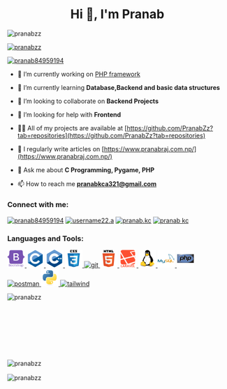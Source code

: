 <h1 align="center">Hi 👋, I'm Pranab</h1>
<p align="left"> <img src="https://komarev.com/ghpvc/?username=pranabzz&label=Profile%20views&color=0e75b6&style=flat" alt="pranabzz" /> </p>

<p align="left"> <a href="https://github.com/ryo-ma/github-profile-trophy"><img src="https://github-profile-trophy.vercel.app/?username=pranabzz" alt="pranabzz" /></a> </p>

<p align="left"> <a href="https://twitter.com/pranab84959194" target="blank"><img src="https://img.shields.io/twitter/follow/pranab84959194?logo=twitter&style=for-the-badge" alt="pranab84959194" /></a> </p>

- 🔭 I’m currently working on [PHP framework](https://github.com/PranabZz/PHP_Framework)

- 🌱 I’m currently learning **Database,Backend and basic data structures**

- 👯 I’m looking to collaborate on **Backend Projects**

- 🤝 I’m looking for help with **Frontend**

- 👨‍💻 All of my projects are available at [https://github.com/PranabZz?tab=repositories](https://github.com/PranabZz?tab=repositories)

- 📝 I regularly write articles on [https://www.pranabraj.com.np/](https://www.pranabraj.com.np/)

- 💬 Ask me about **C Programming, Pygame, PHP**

- 📫 How to reach me **pranabkca321@gmail.com**

<h3 align="left">Connect with me:</h3>
<p align="left">
<a href="https://twitter.com/pranab84959194" target="blank"><img align="center" src="https://raw.githubusercontent.com/rahuldkjain/github-profile-readme-generator/master/src/images/icons/Social/twitter.svg" alt="pranab84959194" height="30" width="40" /></a>
<a href="https://fb.com/username22.a" target="blank"><img align="center" src="https://raw.githubusercontent.com/rahuldkjain/github-profile-readme-generator/master/src/images/icons/Social/facebook.svg" alt="username22.a" height="30" width="40" /></a>
<a href="https://instagram.com/pranab.kc" target="blank"><img align="center" src="https://raw.githubusercontent.com/rahuldkjain/github-profile-readme-generator/master/src/images/icons/Social/instagram.svg" alt="pranab.kc" height="30" width="40" /></a>
<a href="https://www.hackerrank.com/pranabkca321" target="blank"><img align="center" src="https://raw.githubusercontent.com/rahuldkjain/github-profile-readme-generator/master/src/images/icons/Social/hackerrank.svg" alt="pranab kc" height="30" width="40" /></a>
</p>

<h3 align="left">Languages and Tools:</h3>
<p align="left"> <a href="https://getbootstrap.com" target="_blank" rel="noreferrer"> <img src="https://raw.githubusercontent.com/devicons/devicon/master/icons/bootstrap/bootstrap-plain-wordmark.svg" alt="bootstrap" width="40" height="40"/> </a> <a href="https://www.cprogramming.com/" target="_blank" rel="noreferrer"> <img src="https://raw.githubusercontent.com/devicons/devicon/master/icons/c/c-original.svg" alt="c" width="40" height="40"/> </a> <a href="https://www.w3schools.com/cpp/" target="_blank" rel="noreferrer"> <img src="https://raw.githubusercontent.com/devicons/devicon/master/icons/cplusplus/cplusplus-original.svg" alt="cplusplus" width="40" height="40"/> </a> <a href="https://www.w3schools.com/css/" target="_blank" rel="noreferrer"> <img src="https://raw.githubusercontent.com/devicons/devicon/master/icons/css3/css3-original-wordmark.svg" alt="css3" width="40" height="40"/> </a> <a href="https://git-scm.com/" target="_blank" rel="noreferrer"> <img src="https://www.vectorlogo.zone/logos/git-scm/git-scm-icon.svg" alt="git" width="40" height="40"/> </a> <a href="https://www.w3.org/html/" target="_blank" rel="noreferrer"> <img src="https://raw.githubusercontent.com/devicons/devicon/master/icons/html5/html5-original-wordmark.svg" alt="html5" width="40" height="40"/> </a> <a href="https://laravel.com/" target="_blank" rel="noreferrer"> <img src="https://raw.githubusercontent.com/devicons/devicon/master/icons/laravel/laravel-plain-wordmark.svg" alt="laravel" width="40" height="40"/> </a> <a href="https://www.linux.org/" target="_blank" rel="noreferrer"> <img src="https://raw.githubusercontent.com/devicons/devicon/master/icons/linux/linux-original.svg" alt="linux" width="40" height="40"/> </a> <a href="https://www.mysql.com/" target="_blank" rel="noreferrer"> <img src="https://raw.githubusercontent.com/devicons/devicon/master/icons/mysql/mysql-original-wordmark.svg" alt="mysql" width="40" height="40"/> </a> <a href="https://www.php.net" target="_blank" rel="noreferrer"> <img src="https://raw.githubusercontent.com/devicons/devicon/master/icons/php/php-original.svg" alt="php" width="40" height="40"/> </a> <a href="https://postman.com" target="_blank" rel="noreferrer"> <img src="https://www.vectorlogo.zone/logos/getpostman/getpostman-icon.svg" alt="postman" width="40" height="40"/> </a> <a href="https://www.python.org" target="_blank" rel="noreferrer"> <img src="https://raw.githubusercontent.com/devicons/devicon/master/icons/python/python-original.svg" alt="python" width="40" height="40"/> </a> <a href="https://tailwindcss.com/" target="_blank" rel="noreferrer"> <img src="https://www.vectorlogo.zone/logos/tailwindcss/tailwindcss-icon.svg" alt="tailwind" width="40" height="40"/> </a> </p>

<p><img align="left" src="https://github-readme-stats.vercel.app/api/top-langs?username=pranabzz&show_icons=true&locale=en&layout=compact" alt="pranabzz" /></p><br>
<br><br><br><br><br><br><br>
<p><img align="center" src="https://github-readme-stats.vercel.app/api?username=pranabzz&show_icons=true&locale=en" alt="pranabzz" /></p>

<p><img align="center" src="https://github-readme-streak-stats.herokuapp.com/?user=pranabzz&" alt="pranabzz" /></p>

